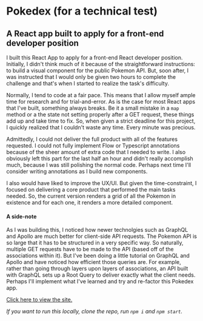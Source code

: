 # Pokedex (for a technical test)

## A React app built to apply for a front-end developer position

I built this React App to apply for a front-end React developer position. Initially, I didn't think much of it because of the straightforward instructions: to build a visual component for the public Pokemon API. But, soon after, I was instructed that I would only be given two hours to complete the challenge and that's when I started to realize the task's difficulty.

Normally, I tend to code at a fair pace. This means that I allow myself ample time for research and for trial-and-error. As is the case for most React apps that I've built, something always breaks. Be it a small mistake in a `map` method or a the state not setting properly after a GET request, these things add up and take time to fix. So, when given a strict deadline for this project, I quickly realized that I couldn't waste any time. Every minute was precious.

Admittedly, I could not deliver the full product with all of the features requested. I could not fully implement Flow or Typescript annotations because of the sheer amount of extra code that I needed to write. I also obviously left this part for the last half an hour and didn't really accomplish much, because I was still polishing the normal code. Perhaps next time I'll consider writing annotations as I build new components. 

I also would have liked to improve the UX/UI. But given the time-constraint, I focused on delivering a core product that performed the main tasks needed. So, the current version renders a grid of all the Pokemon in existence and for each one, it renders a more detailed component. 

#### A side-note

As I was building this, I noticed how newer technolgies such as GraphQL and Apollo are much better for client-side API requests. The Pokemon API is so large that it has to be structured in a very specific way. So naturally, multiple GET requests have to be made to the API (based off of the associations within it). But I've been doing a little tutorial on GraphQL and Apollo and have noticed how efficient those queries are. For example, rather than going through layers upon layers of associations, an API built with GraphQL sets up a Root Query to deliver exactly what the client needs. Perhaps I'll implement what I've learned and try and re-factor this Pokedex app.

[Click here to view the site.](https://raglaks.github.io/pokechallenge/)

_If you want to run this locally, clone the repo,  run `npm i` and `npm start`._
